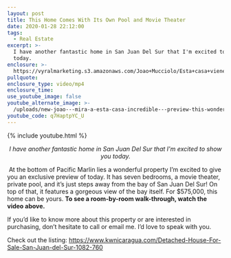 ```yaml
---
layout: post
title: This Home Comes With Its Own Pool and Movie Theater
date: 2020-01-28 22:12:00
tags:
  - Real Estate
excerpt: >-
  I have another fantastic home in San Juan Del Sur that I'm excited to show you
  today.
enclosure: >-
  https://vyralmarketing.s3.amazonaws.com/Joao+Mucciolo/Esta+casa+viene+con+su+propia+piscina+y+cine.mp4
pullquote:
enclosure_type: video/mp4
enclosure_time:
use_youtube_image: false
youtube_alternate_image: >-
  /uploads/new-joao---mira-a-esta-casa-incredible---preview-this-wonderful-property-youtube-1.jpg
youtube_code: q7HaptpYC_U
---
```


{% include youtube.html %}

<p style="text-align: center;"><em>I have another fantastic home in San Juan Del Sur that I'm excited to show you today.</em></p>


&nbsp;At the bottom of Pacific Marlin lies a wonderful property I’m excited to give you an exclusive preview of today. It has seven bedrooms, a movie theater, private pool, and it’s just steps away from the bay of San Juan Del Sur\! On top of that, it features a gorgeous view of the bay itself. For $575,000, this home can be yours.&nbsp;**To see a room-by-room walk-through, watch the video above.&nbsp;**

If you’d like to know more about this property or are interested in purchasing, don’t hesitate to call or email me. I’d love to speak with you.

Check out the listing: https://www.kwnicaragua.com/Detached-House-For-Sale-San-Juan-del-Sur-1082-760